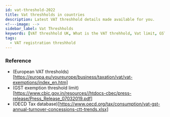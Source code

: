 ```yaml
---
id: vat-threshold-2022
title: Vat threshholds in countries
description: Latest VAT threshhold details made available for you. 
<!---image: -->
sidebar_label: Vat Threshholds
keywords: [VAT threshhold UK, What is the VAT threhhold, Vat limit, GST limit, vat registration threshhold]
tags:
  - VAT registration threshhold
---
```


### Reference
* (European VAT thresholds)[https://europa.eu/youreurope/business/taxation/vat/vat-exemptions/index_en.htm]
* (GST exemption threshold limit)[https://www.cbic.gov.in/resources//htdocs-cbec/press-release/Press_Release_07032019.pdf]
* (OECD Tax database)[https://www.oecd.org/tax/consumption/vat-gst-annual-turnover-concessions-ctt-trends.xlsx]
